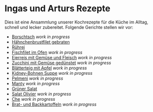 # Ingas und Arturs Rezepte

Dies ist eine Ansammlung unserer Kochrezepte für die Küche im Alltag, schnell und lecker zubereitet. Folgende Gerichte stellen wir vor:

* [Borschtsch](Borschtsch.md) *work in progress*
* [Hähnchenbrustfilet gebraten](Haenhchen.md)
* [Rührei](Ruehrei.md)
* [Fischfilet im Ofen](Fischfilet.md)  *work in progress*
* [Eierreis mit Gemüse und Fleisch](Eierreis.md) *work in progress*
* [Zucchini mit Gemüse gedünstet](Zucchini.md) *work in progress*
* [Blätterteig mit Apfel](ApfelTeig.md) *work in progress*
* [Kidney-Bohnen Suppe](KidneySuppe.md) *work in progress*
* [Pelmeni](Pelmeni.md) *work in progress*
* [Manty](Manty.md) *work in progress*
* [Grüner Salat](Salat.md)
* [Salat Olivier](Olivier.md) *work in progress*
* [Che](Che.md) *work in progress*
* [Brat- und Backkartoffeln](Kartoffeln.md) *work in progress*
